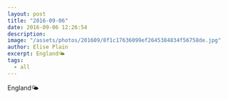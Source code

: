 ```yaml
---
layout: post
title: "2016-09-06"
date: 2016-09-06 12:26:54
description: 
image: "/assets/photos/201609/8f1c17636099ef2645384834f56758de.jpg"
author: Elise Plain
excerpt: England🌤
tags: 
  - all
---
```


England🌤
<p></p>
